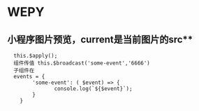 # WEPY
## 小程序图片预览，current是当前图片的src**
```
  this.$apply();
  组件传值 this.$broadcast('some-event','6666')
  子组件在 
  events = {
        'some-event': ( $event) => {
               console.log(`${$event}`);
        }
    }
```
